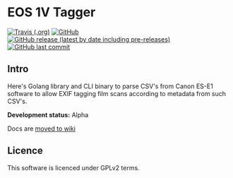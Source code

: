 # EOS 1V Tagger

[![Travis (.org)](https://img.shields.io/travis/teran/eos-1v-tagger)](https://travis-ci.org/teran/eos-1v-tagger)
[![GitHub](https://img.shields.io/github/license/teran/eos-1v-tagger)](https://github.com/teran/eos-1v-tagger/blob/master/LICENSE)
[![GitHub release (latest by date including pre-releases)](https://img.shields.io/github/v/release/teran/eos-1v-tagger?include_prereleases)](https://github.com/teran/eos-1v-tagger/releases)
[![GitHub last commit](https://img.shields.io/github/last-commit/teran/eos-1v-tagger)](https://github.com/teran/eos-1v-tagger/commit/HEAD)

## Intro

Here's Golang library and CLI binary to parse CSV's from Canon ES-E1 software to allow EXIF tagging film scans according to metadata from such CSV's.

**Development status:** Alpha

Docs are [moved to wiki](https://github.com/teran/eos-1v-tagger/wiki)

## Licence

This software is licenced under GPLv2 terms.
